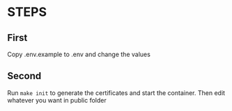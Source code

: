 # STEPS

## First

Copy .env.example to .env and change the values

## Second

Run `make init` to generate the certificates and start the container. Then edit whatever you want in public folder
